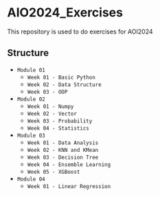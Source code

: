 # AIO2024_Exercises
This repository is used to do exercises for AOI2024

## Structure
- `Module 01`
  - `Week 01 - Basic Python`
  - `Week 02 - Data Structure`
  - `Week 03 - OOP`
- `Module 02`
  - `Week 01 - Numpy`
  - `Week 02 - Vector`
  - `Week 03 - Probability`
  - `Week 04 - Statistics`
- `Module 03`
  - `Week 01 - Data Analysis`
  - `Week 02 - KNN and KMean`
  - `Week 03 - Decision Tree`
  - `Week 04 - Ensemble Learning`
  - `Week 05 - XGBoost`
- `Module 04`
  - `Week 01 - Linear Regression`
